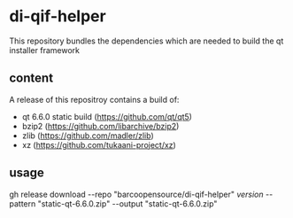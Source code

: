# di-qif-helper
This repository bundles the dependencies which are needed to build the qt installer framework

## content
A release of this repositroy contains a build of:
- qt 6.6.0 static build (https://github.com/qt/qt5)
- bzip2 (https://github.com/libarchive/bzip2)
- zlib (https://github.com/madler/zlib)
- xz (https://github.com/tukaani-project/xz)

## usage

gh release download --repo "barcoopensource/di-qif-helper" *version* --pattern "static-qt-6.6.0.zip" --output "static-qt-6.6.0.zip"
